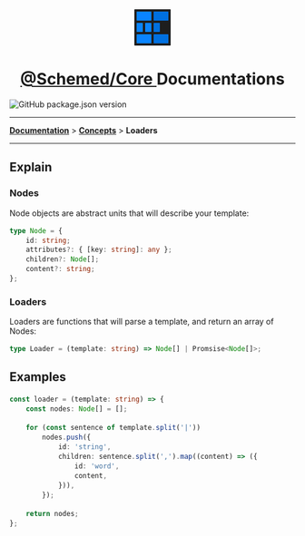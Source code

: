 <div align="center">
    <img alt="Schemed Logo" width="64" src="https://raw.githubusercontent.com/schemed-js/brand/master/dark/main-fill.svg">
    <h1>
		<a href="https://github.com/schemed-js/core">
        	@Schemed/Core
    	</a>
		<span>Documentations</span>
	</h1>
</div>

<img alt="GitHub package.json version" src="https://img.shields.io/github/package-json/v/schemed-js/core">

---

[**Documentation**](../) > [**Concepts**](README.md) > **Loaders**

---

## Explain

### Nodes

Node objects are abstract units that will describe your template:

```ts
type Node = {
	id: string;
	attributes?: { [key: string]: any };
	children?: Node[];
	content?: string;
};
```

### Loaders

Loaders are functions that will parse a template, and return an array of Nodes:

```ts
type Loader = (template: string) => Node[] | Promsise<Node[]>;
```

## Examples

```ts
const loader = (template: string) => {
	const nodes: Node[] = [];

	for (const sentence of template.split('|'))
		nodes.push({
			id: 'string',
			children: sentence.split(',').map((content) => ({
				id: 'word',
				content,
			})),
		});

	return nodes;
};
```
